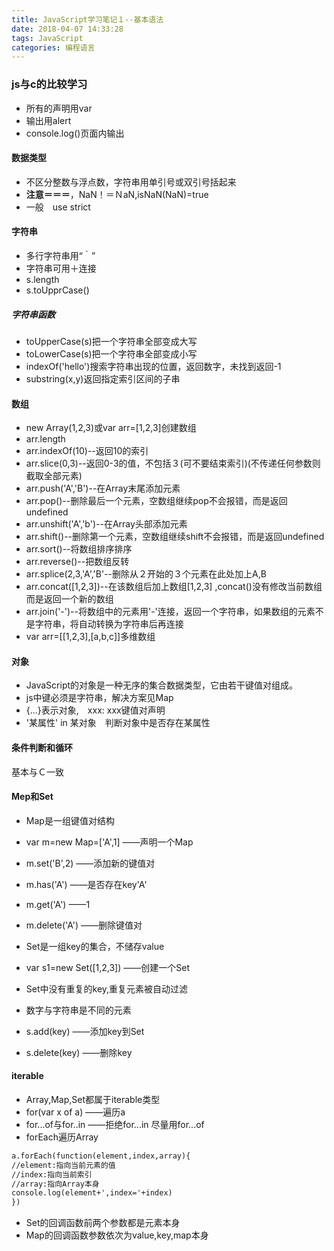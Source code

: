 ```yaml
---
title: JavaScript学习笔记１--基本语法
date: 2018-04-07 14:33:28
tags: JavaScript
categories: 编程语言
---
```


### js与c的比较学习
<!--more--> 

* 所有的声明用var
* 输出用alert
* console.log()页面内输出

#### 数据类型
* 不区分整数与浮点数，字符串用单引号或双引号括起来
* **注意＝＝＝**，NaN！＝ＮaN,isNaN(NaN)=true
* 一般　use strict

#### 字符串
* 多行字符串用“｀”
* 字符串可用＋连接
* s.length
* s.toUpprCase()

##### 字符串函数
* toUpperCase(s)把一个字符串全部变成大写
* toLowerCase(s)把一个字符串全部变成小写
* indexOf('hello')搜索字符串出现的位置，返回数字，未找到返回-1
* substring(x,y)返回指定索引区间的子串

#### 数组
* new Array(1,2,3)或var arr=[1,2,3]创建数组
* arr.length
* arr.indexOf(10)--返回10的索引
* arr.slice(0,3)--返回0-3的值，不包括３(可不要结束索引)(不传递任何参数则截取全部元素)
* arr.push('A','B')--在Array末尾添加元素
* arr.pop()--删除最后一个元素，空数组继续pop不会报错，而是返回undefined
* arr.unshift('A','b')--在Array头部添加元素
* arr.shift()--删除第一个元素，空数组继续shift不会报错，而是返回undefined
* arr.sort()--将数组排序排序
* arr.reverse()--把数组反转
* arr.splice(2,3,'A','B'--删除从２开始的３个元素在此处加上A,B
* arr.concat([1,2,3])--在该数组后加上数组[1,2,3] ,concat()没有修改当前数组而是返回一个新的数组
* arr.join('-')--将数组中的元素用'-'连接，返回一个字符串，如果数组的元素不是字符串，将自动转换为字符串后再连接
* var arr=[[1,2,3],[a,b,c]]多维数组

#### 对象
* JavaScript的对象是一种无序的集合数据类型，它由若干键值对组成。
* js中键必须是字符串，解决方案见Map
* {...}表示对象,　xxx: xxx键值对声明
* '某属性' in 某对象　判断对象中是否存在某属性

#### 条件判断和循环
基本与Ｃ一致

#### Mep和Set
* Map是一组键值对结构
* var m=new Map=['A',1]  ——声明一个Map
* m.set('B',2)  ——添加新的键值对
* m.has('A')  ——是否存在key'A'
* m.get('A')  ——1
* m.delete('A')  ——删除键值对

* Set是一组key的集合，不储存value
* var s1=new Set([1,2,3])  ——创建一个Set
* Set中没有重复的key,重复元素被自动过滤
* 数字与字符串是不同的元素
* s.add(key) ——添加key到Set
* s.delete(key) ——删除key

#### iterable
* Array,Map,Set都属于iterable类型
* for(var x of a)  ——遍历a
* for...of与for..in  ——拒绝for...in 尽量用for...of
* forEach遍历Array

```markdown
a.forEach(function(element,index,array){
//element:指向当前元素的值
//index:指向当前索引
//array:指向Array本身
console.log(element+',index='+index)
})
```

* Set的回调函数前两个参数都是元素本身
* Map的回调函数参数依次为value,key,map本身